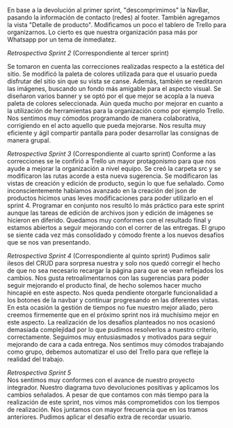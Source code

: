 En base a la devolución al primer sprint, "descomprimimos" la NavBar, pasando la información de contacto (redes) al footer.
También agregamos la vista "Detalle de producto".
Modificamos un poco el tablero de Trello para organizarnos. Lo cierto es que nuestra organización pasa más por Whatsapp por un tema de inmediatez.


*Retrospectiva Sprint 2* (Correspondiente al tercer sprint)

Se tomaron en cuenta las correcciones realizadas respecto a la estética del sitio.
Se modificó la paleta de colores utilizada para que el usuario pueda disfrutar del sitio sin que su vista se canse. 
Además, también se reeditaron las imágenes, buscando un fondo más amigable para el aspecto visual. 
Se diseñaron varios banner y se optó por el que mejor se acopla a la nueva paleta de colores seleccionada.
Aún queda mucho por mejorar en cuanto a la utilización de herramientas para la organización como por ejemplo Trello.
Nos sentimos muy cómodos programando de manera colaborativa, corrigiendo en el acto aquello que pueda mejorarse. 
Nos resulta muy eficiente y ágil compartir pantalla para poder desarrollar las consignas de manera grupal. 



*Retrospectiva Sprint 3* (Correspondiente al cuarto sprint)
Conforme a las correcciones se le confirió a Trello un mayor protagonismo para que nos ayude a mejorar la organización a nivel equipo.
Se creó la carpeta src y se modificaron las rutas acorde a esta nueva sugerencia. 
Se modificaron las vistas de creación y edición de producto, según lo que fue señalado.
Como inconscientemente habíamos avanzado en la creación del json de productos hicimos unas leves modificaciones para poder utilizarlo en el sprint 4.
Programar en conjunto nos resultó lo más práctico para este sprint aunque las tareas de edición de archivos json y edición de imágenes se hicieron en diferido.
Quedamos muy conformes con el resultado final y estamos abiertos a seguir mejorando con el correr de las entregas. El grupo se siente cada vez más consolidado y cómodo frente a los nuevos desafíos que se nos van presentando.



*Retrospectiva Sprint 4* (Correspondiente al quinto sprint)
Pudimos salir ilesos del CRUD para sorpresa nuestra y solo nos quedó corregir el hecho de que no sea necesario recargar la página para que se vean reflejados los cambios.
Nos gusta retroalimentarnos con las sugerencias para poder seguir mejorando el producto final, de hecho solemos hacer mucho hincapié en este aspecto.
Nos queda pendiente otorgarle funcionalidad a los botones de la navbar y continuar progresando en las diferentes vistas. 
En esta ocasión la gestión de tiempos no fue nuestro mejor aliado, pero creemos firmemente que en el próximo sprint nos irá muchísimo mejor en este aspecto.
La realización de los desafíos planteados no nos ocasionó demasiada complejidad por lo que pudimos resolverlos a nuestro criterio, correctamente.
Seguimos muy entusiasmados y motivados para seguir mejorando de cara a cada entrega. 
Nos sentimos muy cómodos trabajando como grupo, debemos automatizar el uso del Trello para que refleje la realidad del trabajo.


*Retrospectiva Sprint 5*  
Nos sentimos muy conformes con el avance de nuestro proyecto integrador. 
Nuestro diagrama tuvo devoluciones positivas y aplicamos los cambios señalados.
A pesar de que contamos con más tiempo para la realización de este sprint, nos vimos más comprometidos con los tiempos 
de realización. 
Nos juntamos con mayor frecuencia que en los tramos anteriores.
Pudimos aplicar el desafío extra de recordar usuario.









